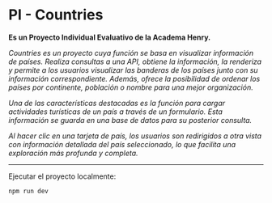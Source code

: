 # PI - Countries

__Es un Proyecto Individual Evaluativo de la Academa Henry.__

_Countries es un proyecto cuya función se basa en visualizar información de países. Realiza consultas a una API, obtiene la información, la renderiza y permite a los usuarios visualizar las banderas de los países junto con su información correspondiente. Además, ofrece la posibilidad de ordenar los países por continente, población o nombre para una mejor organización._

_Una de las características destacadas es la función para cargar actividades turísticas de un país a través de un formulario. Esta información se guarda en una base de datos para su posterior consulta._

_Al hacer clic en una tarjeta de país, los usuarios son redirigidos a otra vista con información detallada del país seleccionado, lo que facilita una exploración más profunda y completa._

---
Ejecutar el proyecto localmente:

`npm run dev`
